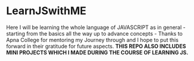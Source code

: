 # LearnJSwithME
Here I will be learning the whole language of JAVASCRIPT as in general - starting from the basics all the way up to advance concepts - Thanks to Apna College for mentoring my Journey through and I hope to put this forward in their gratitude for future aspects.
**THIS REPO ALSO INCLUDES MINI PROJECTS WHICH I MADE DURING THE COURSE OF LEARNING JS.**
